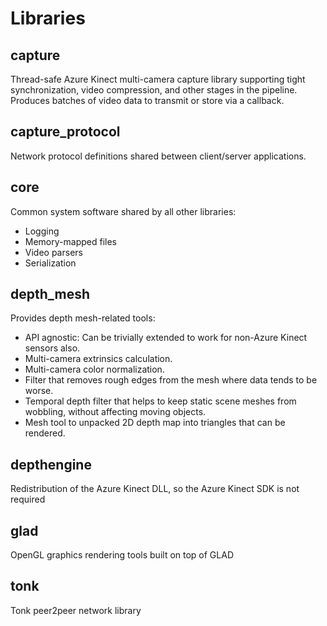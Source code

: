 # Libraries

## capture

Thread-safe Azure Kinect multi-camera capture library supporting tight synchronization, video compression, and other stages in the pipeline.
Produces batches of video data to transmit or store via a callback.

## capture_protocol

Network protocol definitions shared between client/server applications.

## core

Common system software shared by all other libraries:
+ Logging
+ Memory-mapped files
+ Video parsers
+ Serialization

## depth_mesh

Provides depth mesh-related tools:
+ API agnostic: Can be trivially extended to work for non-Azure Kinect sensors also.
+ Multi-camera extrinsics calculation.
+ Multi-camera color normalization.
+ Filter that removes rough edges from the mesh where data tends to be worse.
+ Temporal depth filter that helps to keep static scene meshes from wobbling, without affecting moving objects.
+ Mesh tool to unpacked 2D depth map into triangles that can be rendered.

## depthengine

Redistribution of the Azure Kinect DLL, so the Azure Kinect SDK is not required

## glad

OpenGL graphics rendering tools built on top of GLAD

## tonk

Tonk peer2peer network library
